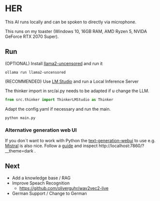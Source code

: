 # HER

This AI runs locally and can be spoken to directly via microphone.

This runs on my toaster (Windows 10, 16GB RAM, AMD Ryzen 5, NVIDA GeForce RTX 2070 Super).

## Run

(OPTIONAL) Install [llama2-uncensored](https://ollama.com/library/llama2-uncensored) and run it

```shell
ollama run llama2-uncensored
```

(RECOMMENDED) Use [LM Studio](https://lmstudio.ai/) and run a Local Inference Server

The thinker import in src/ai.py needs to be adapted if u change the LLM.

````python
from src.thinker import ThinkerLMStudio as Thinker
````

Adapt the config.yaml if necessary and run the main.

````shell
python main.py
````

### Alternative generation web UI

If you don`t want to work with Python the [text-generation-webui](https://github.com/oobabooga/text-generation-webui) to
use e.g. [Mistral](https://huggingface.co/TheBloke/CapybaraHermes-2.5-Mistral-7B-AWQ) is also nice.
Follow a [guide](https://www.youtube.com/watch?v=hGHgMUWC3GI) and inspect http://localhost:7860/?__theme=dark .

## Next
- Add a knowledge base / RAG
- Improve Speach Recognition
  - https://github.com/oliverguhr/wav2vec2-live
- German Support / Change to German